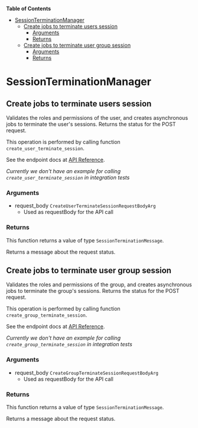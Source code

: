 <!-- START doctoc generated TOC please keep comment here to allow auto update -->
<!-- DON'T EDIT THIS SECTION, INSTEAD RE-RUN doctoc TO UPDATE -->
**Table of Contents**

- [SessionTerminationManager](#sessionterminationmanager)
  - [Create jobs to terminate users session](#create-jobs-to-terminate-users-session)
    - [Arguments](#arguments)
    - [Returns](#returns)
  - [Create jobs to terminate user group session](#create-jobs-to-terminate-user-group-session)
    - [Arguments](#arguments-1)
    - [Returns](#returns-1)

<!-- END doctoc generated TOC please keep comment here to allow auto update -->

# SessionTerminationManager

## Create jobs to terminate users session

Validates the roles and permissions of the user,
and creates asynchronous jobs
to terminate the user&#x27;s sessions.
Returns the status for the POST request.

This operation is performed by calling function `create_user_terminate_session`.

See the endpoint docs at
[API Reference](https://developer.box.com/reference/post-users-terminate-sessions/).

*Currently we don't have an example for calling `create_user_terminate_session` in integration tests*

### Arguments

- request_body `CreateUserTerminateSessionRequestBodyArg`
  - Used as requestBody for the API call


### Returns

This function returns a value of type `SessionTerminationMessage`.

Returns a message about the request status.


## Create jobs to terminate user group session

Validates the roles and permissions of the group,
and creates asynchronous jobs
to terminate the group&#x27;s sessions.
Returns the status for the POST request.

This operation is performed by calling function `create_group_terminate_session`.

See the endpoint docs at
[API Reference](https://developer.box.com/reference/post-groups-terminate-sessions/).

*Currently we don't have an example for calling `create_group_terminate_session` in integration tests*

### Arguments

- request_body `CreateGroupTerminateSessionRequestBodyArg`
  - Used as requestBody for the API call


### Returns

This function returns a value of type `SessionTerminationMessage`.

Returns a message about the request status.


